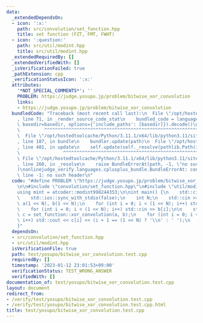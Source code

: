 ```yaml
---
data:
  _extendedDependsOn:
  - icon: ':x:'
    path: src/convolution/set_function.hpp
    title: set function (FZT, FMT, FWHT)
  - icon: ':question:'
    path: src/util/modint.hpp
    title: src/util/modint.hpp
  _extendedRequiredBy: []
  _extendedVerifiedWith: []
  _isVerificationFailed: true
  _pathExtension: cpp
  _verificationStatusIcon: ':x:'
  attributes:
    '*NOT_SPECIAL_COMMENTS*': ''
    PROBLEM: https://judge.yosupo.jp/problem/bitwise_xor_convolution
    links:
    - https://judge.yosupo.jp/problem/bitwise_xor_convolution
  bundledCode: "Traceback (most recent call last):\n  File \"/opt/hostedtoolcache/Python/3.11.1/x64/lib/python3.11/site-packages/onlinejudge_verify/documentation/build.py\"\
    , line 71, in _render_source_code_stat\n    bundled_code = language.bundle(stat.path,\
    \ basedir=basedir, options={'include_paths': [basedir]}).decode()\n          \
    \         ^^^^^^^^^^^^^^^^^^^^^^^^^^^^^^^^^^^^^^^^^^^^^^^^^^^^^^^^^^^^^^^^^^^^^^^^^^^^^^^^^\n\
    \  File \"/opt/hostedtoolcache/Python/3.11.1/x64/lib/python3.11/site-packages/onlinejudge_verify/languages/cplusplus.py\"\
    , line 187, in bundle\n    bundler.update(path)\n  File \"/opt/hostedtoolcache/Python/3.11.1/x64/lib/python3.11/site-packages/onlinejudge_verify/languages/cplusplus_bundle.py\"\
    , line 401, in update\n    self.update(self._resolve(pathlib.Path(included), included_from=path))\n\
    \                ^^^^^^^^^^^^^^^^^^^^^^^^^^^^^^^^^^^^^^^^^^^^^^^^^^^^^^^^^\n \
    \ File \"/opt/hostedtoolcache/Python/3.11.1/x64/lib/python3.11/site-packages/onlinejudge_verify/languages/cplusplus_bundle.py\"\
    , line 260, in _resolve\n    raise BundleErrorAt(path, -1, \"no such header\"\
    )\nonlinejudge_verify.languages.cplusplus_bundle.BundleErrorAt: convolution/set_function.hpp:\
    \ line -1: no such header\n"
  code: "#define PROBLEM \"https://judge.yosupo.jp/problem/bitwise_xor_convolution\"\
    \n\n#include \"convolution/set_function.hpp\"\n#include \"util/modint.hpp\"\n\n\
    using mint = atcoder::modint998244353;\n\nint main() {\n    std::cin.tie(0);\n\
    \    std::ios::sync_with_stdio(false);\n    int N;\n    std::cin >> N;\n    std::vector<mint>\
    \ a(1 << N), b(1 << N);\n    for (int i = 0; i < (1 << N); i++) std::cin >> a[i];\n\
    \    for (int i = 0; i < (1 << N); i++) std::cin >> b[i];\n\n    std::vector<mint>\
    \ c = set_function::xor_convolution(a, b);\n    for (int i = 0; i < (1 << N);\
    \ i++) std::cout << c[i] << (i + 1 == (1 << N) ? '\\n' : ' ');\n    return 0;\n\
    }"
  dependsOn:
  - src/convolution/set_function.hpp
  - src/util/modint.hpp
  isVerificationFile: true
  path: test/yosupo/bitwise_xor_convolution.test.cpp
  requiredBy: []
  timestamp: '2023-01-12 23:01:53+09:00'
  verificationStatus: TEST_WRONG_ANSWER
  verifiedWith: []
documentation_of: test/yosupo/bitwise_xor_convolution.test.cpp
layout: document
redirect_from:
- /verify/test/yosupo/bitwise_xor_convolution.test.cpp
- /verify/test/yosupo/bitwise_xor_convolution.test.cpp.html
title: test/yosupo/bitwise_xor_convolution.test.cpp
---
```

